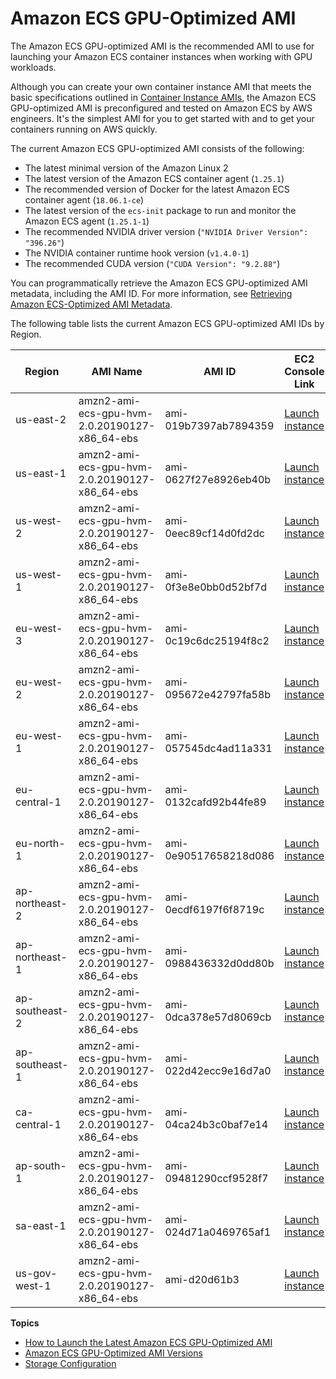 # Amazon ECS GPU\-Optimized AMI<a name="gpuami"></a>

The Amazon ECS GPU\-optimized AMI is the recommended AMI to use for launching your Amazon ECS container instances when working with GPU workloads\.

Although you can create your own container instance AMI that meets the basic specifications outlined in [Container Instance AMIs](container_instance_AMIs.md), the Amazon ECS GPU\-optimized AMI is preconfigured and tested on Amazon ECS by AWS engineers\. It's the simplest AMI for you to get started with and to get your containers running on AWS quickly\.

The current Amazon ECS GPU\-optimized AMI consists of the following:
+ The latest minimal version of the Amazon Linux 2
+ The latest version of the Amazon ECS container agent \(`1.25.1`\)
+ The recommended version of Docker for the latest Amazon ECS container agent \(`18.06.1-ce`\)
+ The latest version of the `ecs-init` package to run and monitor the Amazon ECS agent \(`1.25.1-1`\)
+ The recommended NVIDIA driver version \(`"NVIDIA Driver Version": "396.26"`\)
+ The NVIDIA container runtime hook version \(`v1.4.0-1`\)
+ The recommended CUDA version \(`"CUDA Version": "9.2.88"`\)

You can programmatically retrieve the Amazon ECS GPU\-optimized AMI metadata, including the AMI ID\. For more information, see [Retrieving Amazon ECS\-Optimized AMI Metadata](retrieve-ecs-optimized_AMI.md)\.

The following table lists the current Amazon ECS GPU\-optimized AMI IDs by Region\.


| Region | AMI Name | AMI ID | EC2 Console Link | 
| --- | --- | --- | --- | 
| us\-east\-2 | amzn2\-ami\-ecs\-gpu\-hvm\-2\.0\.20190127\-x86\_64\-ebs | ami\-019b7397ab7894359 | [Launch instance](https://console.aws.amazon.com/ec2/v2/home?region=us-east-2#LaunchInstanceWizard:ami=ami-019b7397ab7894359) | 
| us\-east\-1 | amzn2\-ami\-ecs\-gpu\-hvm\-2\.0\.20190127\-x86\_64\-ebs | ami\-0627f27e8926eb40b | [Launch instance](https://console.aws.amazon.com/ec2/v2/home?region=us-east-1#LaunchInstanceWizard:ami=ami-0627f27e8926eb40b) | 
| us\-west\-2 | amzn2\-ami\-ecs\-gpu\-hvm\-2\.0\.20190127\-x86\_64\-ebs | ami\-0eec89cf14d0fd2dc | [Launch instance](https://console.aws.amazon.com/ec2/v2/home?region=us-west-2#LaunchInstanceWizard:ami=ami-0eec89cf14d0fd2dc) | 
| us\-west\-1 | amzn2\-ami\-ecs\-gpu\-hvm\-2\.0\.20190127\-x86\_64\-ebs | ami\-0f3e8e0bb0d52bf7d | [Launch instance](https://console.aws.amazon.com/ec2/v2/home?region=us-west-1#LaunchInstanceWizard:ami=ami-0f3e8e0bb0d52bf7d) | 
| eu\-west\-3 | amzn2\-ami\-ecs\-gpu\-hvm\-2\.0\.20190127\-x86\_64\-ebs | ami\-0c19c6dc25194f8c2 | [Launch instance](https://console.aws.amazon.com/ec2/v2/home?region=eu-west-3#LaunchInstanceWizard:ami=ami-0c19c6dc25194f8c2) | 
| eu\-west\-2 | amzn2\-ami\-ecs\-gpu\-hvm\-2\.0\.20190127\-x86\_64\-ebs | ami\-095672e42797fa58b | [Launch instance](https://console.aws.amazon.com/ec2/v2/home?region=eu-west-2#LaunchInstanceWizard:ami=ami-095672e42797fa58b) | 
| eu\-west\-1 | amzn2\-ami\-ecs\-gpu\-hvm\-2\.0\.20190127\-x86\_64\-ebs | ami\-057545dc4ad11a331 | [Launch instance](https://console.aws.amazon.com/ec2/v2/home?region=eu-west-1#LaunchInstanceWizard:ami=ami-057545dc4ad11a331) | 
| eu\-central\-1 | amzn2\-ami\-ecs\-gpu\-hvm\-2\.0\.20190127\-x86\_64\-ebs | ami\-0132cafd92b44fe89 | [Launch instance](https://console.aws.amazon.com/ec2/v2/home?region=eu-central-1#LaunchInstanceWizard:ami=ami-0132cafd92b44fe89) | 
| eu\-north\-1 | amzn2\-ami\-ecs\-gpu\-hvm\-2\.0\.20190127\-x86\_64\-ebs | ami\-0e90517658218d086 | [Launch instance](https://console.aws.amazon.com/ec2/v2/home?region=eu-north-1#LaunchInstanceWizard:ami=ami-0e90517658218d086) | 
| ap\-northeast\-2 | amzn2\-ami\-ecs\-gpu\-hvm\-2\.0\.20190127\-x86\_64\-ebs | ami\-0ecdf6197f6f8719c | [Launch instance](https://console.aws.amazon.com/ec2/v2/home?region=ap-northeast-2#LaunchInstanceWizard:ami=ami-0ecdf6197f6f8719c) | 
| ap\-northeast\-1 | amzn2\-ami\-ecs\-gpu\-hvm\-2\.0\.20190127\-x86\_64\-ebs | ami\-0988436332d0dd80b | [Launch instance](https://console.aws.amazon.com/ec2/v2/home?region=ap-northeast-1#LaunchInstanceWizard:ami=ami-0988436332d0dd80b) | 
| ap\-southeast\-2 | amzn2\-ami\-ecs\-gpu\-hvm\-2\.0\.20190127\-x86\_64\-ebs | ami\-0dca378e57d8069cb | [Launch instance](https://console.aws.amazon.com/ec2/v2/home?region=ap-southeast-2#LaunchInstanceWizard:ami=ami-0dca378e57d8069cb) | 
| ap\-southeast\-1 | amzn2\-ami\-ecs\-gpu\-hvm\-2\.0\.20190127\-x86\_64\-ebs | ami\-022d42ecc9e16d7a0 | [Launch instance](https://console.aws.amazon.com/ec2/v2/home?region=ap-southeast-1#LaunchInstanceWizard:ami=ami-022d42ecc9e16d7a0) | 
| ca\-central\-1 | amzn2\-ami\-ecs\-gpu\-hvm\-2\.0\.20190127\-x86\_64\-ebs | ami\-04ca24b3c0baf7e14 | [Launch instance](https://console.aws.amazon.com/ec2/v2/home?region=ca-central-1#LaunchInstanceWizard:ami=ami-04ca24b3c0baf7e14) | 
| ap\-south\-1 | amzn2\-ami\-ecs\-gpu\-hvm\-2\.0\.20190127\-x86\_64\-ebs | ami\-09481290ccf9528f7 | [Launch instance](https://console.aws.amazon.com/ec2/v2/home?region=ap-south-1#LaunchInstanceWizard:ami=ami-09481290ccf9528f7) | 
| sa\-east\-1 | amzn2\-ami\-ecs\-gpu\-hvm\-2\.0\.20190127\-x86\_64\-ebs | ami\-024d71a0469765af1 | [Launch instance](https://console.aws.amazon.com/ec2/v2/home?region=sa-east-1#LaunchInstanceWizard:ami=ami-024d71a0469765af1) | 
| us\-gov\-west\-1 | amzn2\-ami\-ecs\-gpu\-hvm\-2\.0\.20190127\-x86\_64\-ebs | ami\-d20d61b3 | [Launch instance](https://console.aws.amazon.com/ec2/v2/home?region=us-gov-west-1#LaunchInstanceWizard:ami=ami-d20d61b3) | 

**Topics**
+ [How to Launch the Latest Amazon ECS GPU\-Optimized AMI](gpuami-get-latest.md)
+ [Amazon ECS GPU\-Optimized AMI Versions](gpuami-agent-versions.md)
+ [Storage Configuration](gpuami-storage-config.md)